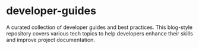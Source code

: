 # developer-guides
A curated collection of developer guides and best practices. This blog-style repository covers various tech topics to help developers enhance their skills and improve project documentation.
